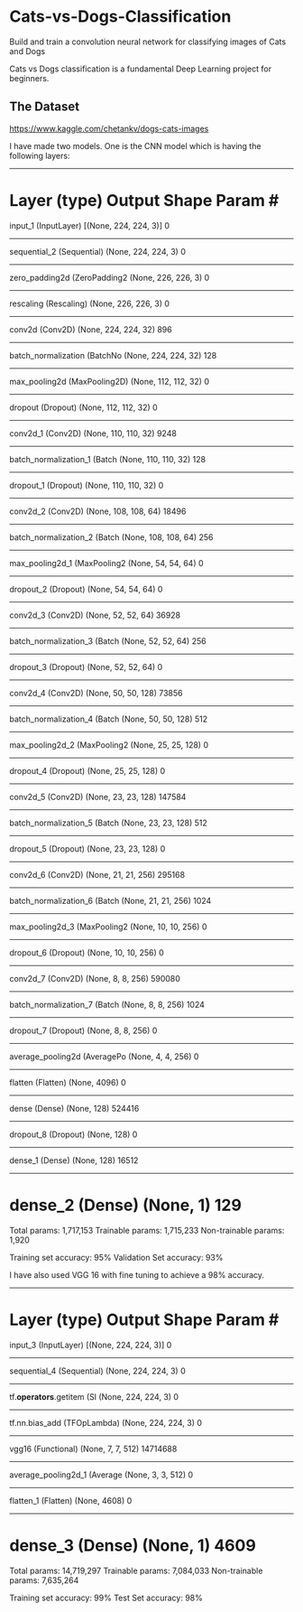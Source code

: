# Cats-vs-Dogs-Classification
Build and train a convolution neural network for classifying images of Cats and Dogs

Cats vs Dogs classification is a fundamental Deep Learning project for beginners.

## The Dataset
https://www.kaggle.com/chetankv/dogs-cats-images

I have made two models. One is the CNN model which is having the following layers:
_________________________________________________________________
Layer (type)                 Output Shape              Param #   
=================================================================
input_1 (InputLayer)         [(None, 224, 224, 3)]     0         
_________________________________________________________________
sequential_2 (Sequential)    (None, 224, 224, 3)       0         
_________________________________________________________________
zero_padding2d (ZeroPadding2 (None, 226, 226, 3)       0         
_________________________________________________________________
rescaling (Rescaling)        (None, 226, 226, 3)       0         
_________________________________________________________________
conv2d (Conv2D)              (None, 224, 224, 32)      896       
_________________________________________________________________
batch_normalization (BatchNo (None, 224, 224, 32)      128       
_________________________________________________________________
max_pooling2d (MaxPooling2D) (None, 112, 112, 32)      0         
_________________________________________________________________
dropout (Dropout)            (None, 112, 112, 32)      0         
_________________________________________________________________
conv2d_1 (Conv2D)            (None, 110, 110, 32)      9248      
_________________________________________________________________
batch_normalization_1 (Batch (None, 110, 110, 32)      128       
_________________________________________________________________
dropout_1 (Dropout)          (None, 110, 110, 32)      0         
_________________________________________________________________
conv2d_2 (Conv2D)            (None, 108, 108, 64)      18496     
_________________________________________________________________
batch_normalization_2 (Batch (None, 108, 108, 64)      256       
_________________________________________________________________
max_pooling2d_1 (MaxPooling2 (None, 54, 54, 64)        0         
_________________________________________________________________
dropout_2 (Dropout)          (None, 54, 54, 64)        0         
_________________________________________________________________
conv2d_3 (Conv2D)            (None, 52, 52, 64)        36928     
_________________________________________________________________
batch_normalization_3 (Batch (None, 52, 52, 64)        256       
_________________________________________________________________
dropout_3 (Dropout)          (None, 52, 52, 64)        0         
_________________________________________________________________
conv2d_4 (Conv2D)            (None, 50, 50, 128)       73856     
_________________________________________________________________
batch_normalization_4 (Batch (None, 50, 50, 128)       512       
_________________________________________________________________
max_pooling2d_2 (MaxPooling2 (None, 25, 25, 128)       0         
_________________________________________________________________
dropout_4 (Dropout)          (None, 25, 25, 128)       0         
_________________________________________________________________
conv2d_5 (Conv2D)            (None, 23, 23, 128)       147584    
_________________________________________________________________
batch_normalization_5 (Batch (None, 23, 23, 128)       512       
_________________________________________________________________
dropout_5 (Dropout)          (None, 23, 23, 128)       0         
_________________________________________________________________
conv2d_6 (Conv2D)            (None, 21, 21, 256)       295168    
_________________________________________________________________
batch_normalization_6 (Batch (None, 21, 21, 256)       1024      
_________________________________________________________________
max_pooling2d_3 (MaxPooling2 (None, 10, 10, 256)       0         
_________________________________________________________________
dropout_6 (Dropout)          (None, 10, 10, 256)       0         
_________________________________________________________________
conv2d_7 (Conv2D)            (None, 8, 8, 256)         590080    
_________________________________________________________________
batch_normalization_7 (Batch (None, 8, 8, 256)         1024      
_________________________________________________________________
dropout_7 (Dropout)          (None, 8, 8, 256)         0         
_________________________________________________________________
average_pooling2d (AveragePo (None, 4, 4, 256)         0         
_________________________________________________________________
flatten (Flatten)            (None, 4096)              0         
_________________________________________________________________
dense (Dense)                (None, 128)               524416    
_________________________________________________________________
dropout_8 (Dropout)          (None, 128)               0         
_________________________________________________________________
dense_1 (Dense)              (None, 128)               16512     
_________________________________________________________________
dense_2 (Dense)              (None, 1)                 129       
=================================================================
Total params: 1,717,153
Trainable params: 1,715,233
Non-trainable params: 1,920

Training set accuracy: 95%
Validation Set accuracy: 93%


I have also used VGG 16 with fine tuning to achieve a 98% accuracy.
_________________________________________________________________
Layer (type)                 Output Shape              Param #   
=================================================================
input_3 (InputLayer)         [(None, 224, 224, 3)]     0         
_________________________________________________________________
sequential_4 (Sequential)    (None, 224, 224, 3)       0         
_________________________________________________________________
tf.__operators__.getitem (Sl (None, 224, 224, 3)       0         
_________________________________________________________________
tf.nn.bias_add (TFOpLambda)  (None, 224, 224, 3)       0         
_________________________________________________________________
vgg16 (Functional)           (None, 7, 7, 512)         14714688  
_________________________________________________________________
average_pooling2d_1 (Average (None, 3, 3, 512)         0         
_________________________________________________________________
flatten_1 (Flatten)          (None, 4608)              0         
_________________________________________________________________
dense_3 (Dense)              (None, 1)                 4609      
=================================================================
Total params: 14,719,297
Trainable params: 7,084,033
Non-trainable params: 7,635,264

Training set accuracy: 99%
Test Set accuracy: 98%
